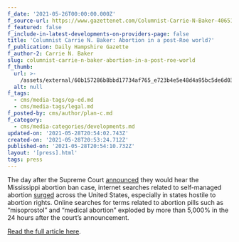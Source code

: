 ```yaml
---
f_date: '2021-05-26T00:00:00.000Z'
f_source-url: https://www.gazettenet.com/Columnist-Carrie-N-Baker-40651221
f_featured: false
f_include-in-latest-developments-on-providers-page: false
title: 'Columnist Carrie N. Baker: Abortion in a post-Roe world?'
f_publication: Daily Hampshire Gazette
f_author-2: Carrie N. Baker
slug: columnist-carrie-n-baker-abortion-in-a-post-roe-world
f_thumb:
  url: >-
    /assets/external/60b157286b8bbd17734af765_e723b4e5e48d4a95bc5de6d03deb18f4.jpg
  alt: null
f_tags:
  - cms/media-tags/op-ed.md
  - cms/media-tags/legal.md
f_posted-by: cms/author/plan-c.md
f_category:
  - cms/media-categories/developments.md
updated-on: '2021-05-28T20:54:02.743Z'
created-on: '2021-05-28T20:53:24.712Z'
published-on: '2021-05-28T20:54:10.732Z'
layout: '[press].html'
tags: press
---
```


The day after the Supreme Court [announced](https://www.gazettenet.com/) they would hear the Mississippi abortion ban case, internet searches related to self-managed abortion [surged](https://www.forbes.com/sites/roberthart/2021/05/18/searches-for-self-induced-abortions-surge-after-scotus-accepts-mississippis-roe-v-wade-challenge/?sh=200a9160a0a8) across the United States, especially in states hostile to abortion rights. Online searches for terms related to abortion pills such as “misoprostol” and “medical abortion” exploded by more than 5,000% in the 24 hours after the court’s announcement.

[Read the full article here](https://www.gazettenet.com/Columnist-Carrie-N-Baker-40651221).
